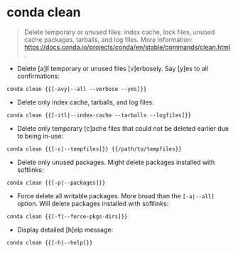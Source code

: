 # conda clean

> Delete temporary or unused files: index cache, lock files, unused cache packages, tarballs, and log files.
> More information: <https://docs.conda.io/projects/conda/en/stable/commands/clean.html>.

- Delete [a]ll temporary or unused files [v]erbosely. Say [y]es to all confirmations:

`conda clean {{[-avy|--all --verbose --yes]}}`

- Delete only index cache, tarballs, and log files:

`conda clean {{[-itl|--index-cache --tarballs --logfiles]}}`

- Delete only temporary [c]ache files that could not be deleted earlier due to being in-use:

`conda clean {{[-c|--tempfiles]}} {{/path/to/tempfiles}}`

- Delete only unused packages. Might delete packages installed with softlinks:

`conda clean {{[-p|--packages]}}`

- Force delete all writable packages. More broad than the `[-a|--all]` option. Will delete packages installed with softlinks:

`conda clean {{[-f|--force-pkgs-dirs]}}`

- Display detailed [h]elp message:

`conda clean {{[-h|--help]}}`
